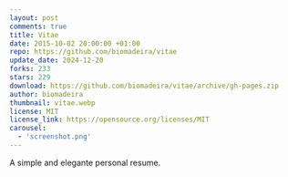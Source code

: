 ```yaml
---
layout: post
comments: true
title: Vitae
date: 2015-10-02 20:00:00 +01:00
repo: https://github.com/biomadeira/vitae
update_date: 2024-12-20
forks: 233
stars: 229
download: https://github.com/biomadeira/vitae/archive/gh-pages.zip
author: biomadeira
thumbnail: vitae.webp
license: MIT
license_link: https://opensource.org/licenses/MIT
carousel:
  - 'screenshot.png'
---
```


A simple and elegante personal resume.
